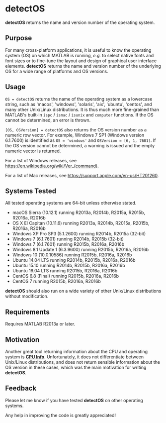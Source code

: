 # detectOS

**detectOS** returns the name and version number of the operating system.

## Purpose

For many cross-platform applications, it is useful to know the operating system (OS) on which MATLAB is running, *e.g.* to select native fonts and font sizes or to fine-tune the layout and design of graphical user interface elements. **detectOS** returns the name and version number of the underlying OS for a wide range of platforms and OS versions. 

## Usage 

`OS = detectOS` returns the name of the operating system as a lowercase string, such as 'macos', 'windows', 'solaris', 'aix', 'ubuntu', 'centos', and many other Unix/Linux distributions. It is thus much more fine-grained than MATLAB's built-in `ispc` / `ismac` / `isunix` and `computer` functions. If the OS cannot be determined, an error is thrown.

`[OS, OSVersion] = detectOS` also returns the OS version number as a numeric row vector. For example, Windows 7 SP1 (Windows version 6.1.7600) is identified as `OS = 'windows'` and `OSVersion = [6, 1, 7601]`. If the OS version cannot be determined, a warning is issued and the empty numeric vector is returned.

For a list of Windows releases, see https://en.wikipedia.org/wiki/Ver_(command).

For a list of Mac releases, see https://support.apple.com/en-us/HT201260.

## Systems Tested

All tested operating systems are 64-bit unless otherwise stated.

* macOS Sierra (10.12.1) running R2013a, R2014b, R2015a, R2015b, R2016a, R2016b
* OS X El Capitan (10.11.6) running R2013a, R2014b, R2015a, R2015b, R2016a, R2016b
* Windows XP Pro SP3 (5.1.2600) running R2014b, R2015a (32-bit)
* Windows 7 (6.1.7601) running R2014b, R2015b (32-bit)
* Windows 7 (6.1.7601) running R2015b, R2016a, R2016b
* Windows 8.1 Update 1 (6.3.9600) running R2015b, R2016a, R2016b
* Windows 10 (10.0.10586) running R2015b, R2016a, R2016b
* Ubuntu 14.04 LTS running R2014b, R2015b, R2016a, R2016b
* Ubuntu 15.10 running R2014b, R2015b, R2016a, R2016b
* Ubuntu 16.04 LTS running R2015b, R2016a, R2016b
* CentOS 6.8 (Final) running R2015b, R2016a, R2016b
* CentOS 7 running R2015b, R2016a, R2016b

**detectOS** should also run on a wide variety of other Unix/Linux distributions without modification.

## Requirements

Requires MATLAB R2013a or later.

## Motivation

Another great tool returning information about the CPU and operating system is **[CPU Info](https://www.mathworks.com/matlabcentral/fileexchange/33155-cpu-info)**. Unfortunately, it does not differentiate between Unix/Linux distributions, and does not return sensible information about the OS version in these cases, which was the main motivation for writing **detectOS**.

## Feedback

Please let me know if you have tested **detectOS** on other operating systems.

Any help in improving the code is greatly appreciated!
